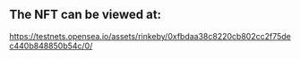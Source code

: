 ## The NFT can be viewed at:
https://testnets.opensea.io/assets/rinkeby/0xfbdaa38c8220cb802cc2f75dec440b848850b54c/0/
